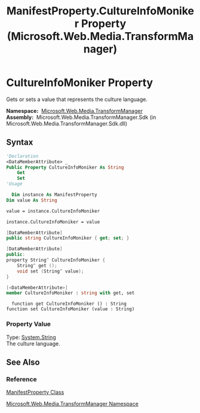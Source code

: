 ﻿---
title: ManifestProperty.CultureInfoMoniker Property (Microsoft.Web.Media.TransformManager)
TOCTitle: CultureInfoMoniker Property
ms:assetid: P:Microsoft.Web.Media.TransformManager.ManifestProperty.CultureInfoMoniker
ms:mtpsurl: https://msdn.microsoft.com/en-us/library/microsoft.web.media.transformmanager.manifestproperty.cultureinfomoniker(v=VS.90)
ms:contentKeyID: 35521031
ms.date: 06/14/2012
mtps_version: v=VS.90
f1_keywords:
- Microsoft.Web.Media.TransformManager.ManifestProperty.CultureInfoMoniker
- Microsoft.Web.Media.TransformManager.ManifestProperty.set_CultureInfoMoniker
- Microsoft.Web.Media.TransformManager.ManifestProperty.get_CultureInfoMoniker
dev_langs:
- csharp
- jscript
- vb
- FSharp
- cpp
api_location:
- Microsoft.Web.Media.TransformManager.Sdk.dll
api_name:
- Microsoft.Web.Media.TransformManager.ManifestProperty.CultureInfoMoniker
- Microsoft.Web.Media.TransformManager.ManifestProperty.set_CultureInfoMoniker
- Microsoft.Web.Media.TransformManager.ManifestProperty.get_CultureInfoMoniker
api_type:
- Managed
topic_type:
- apiref
- kbSyntax
product_family_name: VS
ROBOTS: INDEX,FOLLOW
---

# CultureInfoMoniker Property

Gets or sets a value that represents the culture language.

**Namespace:**  [Microsoft.Web.Media.TransformManager](microsoft-web-media-transformmanager-namespace.md)  
**Assembly:**  Microsoft.Web.Media.TransformManager.Sdk (in Microsoft.Web.Media.TransformManager.Sdk.dll)

## Syntax

```vb
'Declaration
<DataMemberAttribute> _
Public Property CultureInfoMoniker As String
    Get
    Set
'Usage

  Dim instance As ManifestProperty
Dim value As String

value = instance.CultureInfoMoniker

instance.CultureInfoMoniker = value
```

```csharp
[DataMemberAttribute]
public string CultureInfoMoniker { get; set; }
```

```cpp
[DataMemberAttribute]
public:
property String^ CultureInfoMoniker {
    String^ get ();
    void set (String^ value);
}
```

``` fsharp
[<DataMemberAttribute>]
member CultureInfoMoniker : string with get, set
```

```jscript
  function get CultureInfoMoniker () : String
function set CultureInfoMoniker (value : String)
```

### Property Value

Type: [System.String](https://msdn.microsoft.com/library/s1wwdcbf)  
The culture language.  

## See Also

### Reference

[ManifestProperty Class](manifestproperty-class-microsoft-web-media-transformmanager.md)

[Microsoft.Web.Media.TransformManager Namespace](microsoft-web-media-transformmanager-namespace.md)

